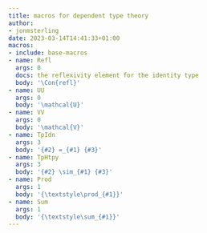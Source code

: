 ```yaml
---
title: macros for dependent type theory
author:
- jonmsterling
date: 2023-03-14T14:41:33+01:00
macros:
- include: base-macros
- name: Refl
  args: 0
  docs: the reflexivity element for the identity type
  body: '\Con{refl}'
- name: UU
  args: 0
  body: '\mathcal{U}'
- name: VV
  args: 0
  body: '\mathcal{V}'
- name: TpIdn
  args: 3
  body: '{#2} =_{#1} {#3}'
- name: TpHtpy
  args: 3
  body: '{#2} \sim_{#1} {#3}'
- name: Prod
  args: 1
  body: '{\textstyle\prod_{#1}}'
- name: Sum
  args: 1
  body: '{\textstyle\sum_{#1}}'
---
```


